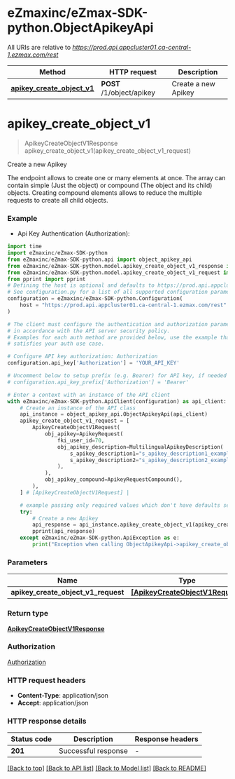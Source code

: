 # eZmaxinc/eZmax-SDK-python.ObjectApikeyApi

All URIs are relative to *https://prod.api.appcluster01.ca-central-1.ezmax.com/rest*

Method | HTTP request | Description
------------- | ------------- | -------------
[**apikey_create_object_v1**](ObjectApikeyApi.md#apikey_create_object_v1) | **POST** /1/object/apikey | Create a new Apikey


# **apikey_create_object_v1**
> ApikeyCreateObjectV1Response apikey_create_object_v1(apikey_create_object_v1_request)

Create a new Apikey

The endpoint allows to create one or many elements at once.  The array can contain simple (Just the object) or compound (The object and its child) objects.  Creating compound elements allows to reduce the multiple requests to create all child objects.

### Example

* Api Key Authentication (Authorization):
```python
import time
import eZmaxinc/eZmax-SDK-python
from eZmaxinc/eZmax-SDK-python.api import object_apikey_api
from eZmaxinc/eZmax-SDK-python.model.apikey_create_object_v1_response import ApikeyCreateObjectV1Response
from eZmaxinc/eZmax-SDK-python.model.apikey_create_object_v1_request import ApikeyCreateObjectV1Request
from pprint import pprint
# Defining the host is optional and defaults to https://prod.api.appcluster01.ca-central-1.ezmax.com/rest
# See configuration.py for a list of all supported configuration parameters.
configuration = eZmaxinc/eZmax-SDK-python.Configuration(
    host = "https://prod.api.appcluster01.ca-central-1.ezmax.com/rest"
)

# The client must configure the authentication and authorization parameters
# in accordance with the API server security policy.
# Examples for each auth method are provided below, use the example that
# satisfies your auth use case.

# Configure API key authorization: Authorization
configuration.api_key['Authorization'] = 'YOUR_API_KEY'

# Uncomment below to setup prefix (e.g. Bearer) for API key, if needed
# configuration.api_key_prefix['Authorization'] = 'Bearer'

# Enter a context with an instance of the API client
with eZmaxinc/eZmax-SDK-python.ApiClient(configuration) as api_client:
    # Create an instance of the API class
    api_instance = object_apikey_api.ObjectApikeyApi(api_client)
    apikey_create_object_v1_request = [
        ApikeyCreateObjectV1Request(
            obj_apikey=ApikeyRequest(
                fki_user_id=70,
                obj_apikey_description=MultilingualApikeyDescription(
                    s_apikey_description1="s_apikey_description1_example",
                    s_apikey_description2="s_apikey_description2_example",
                ),
            ),
            obj_apikey_compound=ApikeyRequestCompound(),
        ),
    ] # [ApikeyCreateObjectV1Request] | 

    # example passing only required values which don't have defaults set
    try:
        # Create a new Apikey
        api_response = api_instance.apikey_create_object_v1(apikey_create_object_v1_request)
        pprint(api_response)
    except eZmaxinc/eZmax-SDK-python.ApiException as e:
        print("Exception when calling ObjectApikeyApi->apikey_create_object_v1: %s\n" % e)
```


### Parameters

Name | Type | Description  | Notes
------------- | ------------- | ------------- | -------------
 **apikey_create_object_v1_request** | [**[ApikeyCreateObjectV1Request]**](ApikeyCreateObjectV1Request.md)|  |

### Return type

[**ApikeyCreateObjectV1Response**](ApikeyCreateObjectV1Response.md)

### Authorization

[Authorization](../README.md#Authorization)

### HTTP request headers

 - **Content-Type**: application/json
 - **Accept**: application/json


### HTTP response details
| Status code | Description | Response headers |
|-------------|-------------|------------------|
**201** | Successful response |  -  |

[[Back to top]](#) [[Back to API list]](../README.md#documentation-for-api-endpoints) [[Back to Model list]](../README.md#documentation-for-models) [[Back to README]](../README.md)

